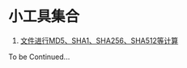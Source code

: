 # 小工具集合

1. [文件进行MD5、SHA1、SHA256、SHA512等计算](https://liuli-happyday.github.io/encrypt/)

To be Continued...
